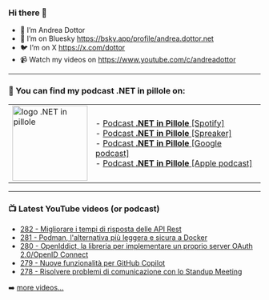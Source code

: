 ### Hi there 👋

- 🖖 I’m Andrea Dottor
- 🦋 I’m on Bluesky https://bsky.app/profile/andrea.dottor.net
- 🐦 I’m on X https://x.com/dottor
- 📹 Watch my videos on https://www.youtube.com/c/andreadottor

---

### 📢 You can find my podcast **.NET in pillole** on:
  
<table>
  <tr>
    <td>
      <img src="https://www.dottor.net/images/podcast_logo.png" alt="logo .NET in pillole" width="150" height="150" />
    </td>
    <td>  
- <a href="https://open.spotify.com/show/7jyoG6BBmzvScNOqSpVvQQ?si=XI5bWP2WSNeyuvZjDIVKjw">Podcast <strong>.NET in Pillole</strong> [Spotify]</a><br />
- <a href="https://www.spreaker.com/show/net-in-pillole">Podcast <strong>.NET in Pillole</strong> [Spreaker]</a><br />
- <a href="https://www.google.com/podcasts?feed=aHR0cHM6Ly93d3cuc3ByZWFrZXIuY29tL3Nob3cvMzY4NTM0NC9lcGlzb2Rlcy9mZWVk">Podcast <strong>.NET in Pillole</strong> [Google podcast]</a><br />
- <a href="https://podcasts.apple.com/it/podcast/net-in-pillole/id1478648398">Podcast <strong>.NET in Pillole</strong> [Apple podcast]</a><br />
    </td>
  </tr>
</table>

---

### 📺 Latest YouTube videos (or podcast)

<!-- YOUTUBE:START -->
- [282 - Migliorare i tempi di risposta delle API Rest](https://www.youtube.com/watch?v=mYa-_nZQAqk)
- [281 - Podman, l&#39;alternativa più leggera e sicura a Docker](https://www.youtube.com/watch?v=qRFKb5OcexU)
- [280 - OpenIddict, la libreria per implementare un proprio server OAuth 2.0/OpenID Connect](https://www.youtube.com/watch?v=uYYbfsgLbhE)
- [279 - Nuove funzionalità per GitHub Copilot](https://www.youtube.com/watch?v=EEnDOIlyccQ)
- [278 - Risolvere problemi di comunicazione con lo Standup Meeting](https://www.youtube.com/watch?v=D-K5TlllcjY)
<!-- YOUTUBE:END -->

➡️ [more videos...](https://www.youtube.com/AndreaDottor)


